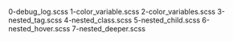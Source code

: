 0-debug_log.scss
1-color_variable.scss
2-color_variables.scss
3-nested_tag.scss
4-nested_class.scss
5-nested_child.scss
6-nested_hover.scss
7-nested_deeper.scss